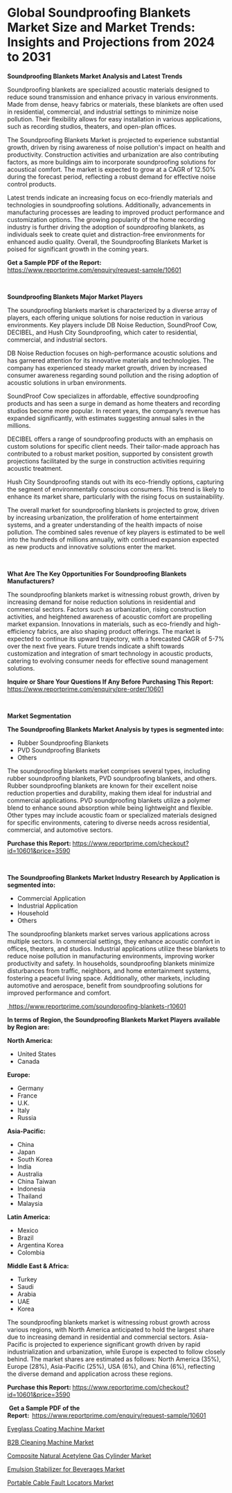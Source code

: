 <p><h1>Global Soundproofing Blankets Market Size and Market Trends: Insights and Projections from 2024 to 2031</h1></p><p><strong>Soundproofing Blankets Market Analysis and Latest Trends</strong></p>
<p><p>Soundproofing blankets are specialized acoustic materials designed to reduce sound transmission and enhance privacy in various environments. Made from dense, heavy fabrics or materials, these blankets are often used in residential, commercial, and industrial settings to minimize noise pollution. Their flexibility allows for easy installation in various applications, such as recording studios, theaters, and open-plan offices.</p><p>The Soundproofing Blankets Market is projected to experience substantial growth, driven by rising awareness of noise pollution's impact on health and productivity. Construction activities and urbanization are also contributing factors, as more buildings aim to incorporate soundproofing solutions for acoustical comfort. The market is expected to grow at a CAGR of 12.50% during the forecast period, reflecting a robust demand for effective noise control products.</p><p>Latest trends indicate an increasing focus on eco-friendly materials and technologies in soundproofing solutions. Additionally, advancements in manufacturing processes are leading to improved product performance and customization options. The growing popularity of the home recording industry is further driving the adoption of soundproofing blankets, as individuals seek to create quiet and distraction-free environments for enhanced audio quality. Overall, the Soundproofing Blankets Market is poised for significant growth in the coming years.</p></p>
<p><strong>Get a Sample PDF of the Report:&nbsp;</strong> <a href="https://www.reportprime.com/enquiry/request-sample/10601">https://www.reportprime.com/enquiry/request-sample/10601</a></p>
<p>&nbsp;</p>
<p><strong>Soundproofing Blankets Major Market Players</strong></p>
<p><p>The soundproofing blankets market is characterized by a diverse array of players, each offering unique solutions for noise reduction in various environments. Key players include DB Noise Reduction, SoundProof Cow, DECIBEL, and Hush City Soundproofing, which cater to residential, commercial, and industrial sectors.</p><p>DB Noise Reduction focuses on high-performance acoustic solutions and has garnered attention for its innovative materials and technologies. The company has experienced steady market growth, driven by increased consumer awareness regarding sound pollution and the rising adoption of acoustic solutions in urban environments.</p><p>SoundProof Cow specializes in affordable, effective soundproofing products and has seen a surge in demand as home theaters and recording studios become more popular. In recent years, the company’s revenue has expanded significantly, with estimates suggesting annual sales in the millions.</p><p>DECIBEL offers a range of soundproofing products with an emphasis on custom solutions for specific client needs. Their tailor-made approach has contributed to a robust market position, supported by consistent growth projections facilitated by the surge in construction activities requiring acoustic treatment.</p><p>Hush City Soundproofing stands out with its eco-friendly options, capturing the segment of environmentally conscious consumers. This trend is likely to enhance its market share, particularly with the rising focus on sustainability.</p><p>The overall market for soundproofing blankets is projected to grow, driven by increasing urbanization, the proliferation of home entertainment systems, and a greater understanding of the health impacts of noise pollution. The combined sales revenue of key players is estimated to be well into the hundreds of millions annually, with continued expansion expected as new products and innovative solutions enter the market.</p></p>
<p>&nbsp;</p>
<p><strong>What Are The Key Opportunities For Soundproofing Blankets Manufacturers?</strong></p>
<p><p>The soundproofing blankets market is witnessing robust growth, driven by increasing demand for noise reduction solutions in residential and commercial sectors. Factors such as urbanization, rising construction activities, and heightened awareness of acoustic comfort are propelling market expansion. Innovations in materials, such as eco-friendly and high-efficiency fabrics, are also shaping product offerings. The market is expected to continue its upward trajectory, with a forecasted CAGR of 5-7% over the next five years. Future trends indicate a shift towards customization and integration of smart technology in acoustic products, catering to evolving consumer needs for effective sound management solutions.</p></p>
<p><strong>Inquire or Share Your Questions If Any Before Purchasing This Report:</strong> <a href="https://www.reportprime.com/enquiry/pre-order/10601">https://www.reportprime.com/enquiry/pre-order/10601</a></p>
<p>&nbsp;</p>
<p><strong>Market Segmentation</strong></p>
<p><strong>The Soundproofing Blankets Market Analysis by types is segmented into:</strong></p>
<p><ul><li>Rubber Soundproofing Blankets</li><li>PVD Soundproofing Blankets</li><li>Others</li></ul></p>
<p><p>The soundproofing blankets market comprises several types, including rubber soundproofing blankets, PVD soundproofing blankets, and others. Rubber soundproofing blankets are known for their excellent noise reduction properties and durability, making them ideal for industrial and commercial applications. PVD soundproofing blankets utilize a polymer blend to enhance sound absorption while being lightweight and flexible. Other types may include acoustic foam or specialized materials designed for specific environments, catering to diverse needs across residential, commercial, and automotive sectors.</p></p>
<p><strong>Purchase this Report:&nbsp;</strong><a href="https://www.reportprime.com/checkout?id=10601&price=3590">https://www.reportprime.com/checkout?id=10601&price=3590</a></p>
<p>&nbsp;</p>
<p><strong>The Soundproofing Blankets Market Industry Research by Application is segmented into:</strong></p>
<p><ul><li>Commercial Application</li><li>Industrial Application</li><li>Household</li><li>Others</li></ul></p>
<p><p>The soundproofing blankets market serves various applications across multiple sectors. In commercial settings, they enhance acoustic comfort in offices, theaters, and studios. Industrial applications utilize these blankets to reduce noise pollution in manufacturing environments, improving worker productivity and safety. In households, soundproofing blankets minimize disturbances from traffic, neighbors, and home entertainment systems, fostering a peaceful living space. Additionally, other markets, including automotive and aerospace, benefit from soundproofing solutions for improved performance and comfort.</p></p>
<p><a href="https://www.reportprime.com/soundproofing-blankets-r10601">&nbsp;https://www.reportprime.com/soundproofing-blankets-r10601</a></p>
<p><strong>In terms of Region, the Soundproofing Blankets Market Players available by Region are:</strong></p>
<p>
    <p> <strong> North America: </strong>
        <ul>
            <li>United States</li>
            <li>Canada</li>
        </ul>
        </p> 
    <p> <strong> Europe: </strong>
        <ul>
            <li>Germany</li>
            <li>France</li>
            <li>U.K.</li>
            <li>Italy</li>
            <li>Russia</li>
        </ul>
        </p> 
    <p> <strong> Asia-Pacific: </strong>
        <ul>
            <li>China</li>
            <li>Japan</li>
            <li>South Korea</li>
            <li>India</li>
            <li>Australia</li>
            <li>China Taiwan</li>
            <li>Indonesia</li>
            <li>Thailand</li>
            <li>Malaysia</li>
        </ul>
        </p> 
    <p> <strong> Latin America: </strong>
        <ul>
            <li>Mexico</li>
            <li>Brazil</li>
            <li>Argentina Korea</li>
            <li>Colombia</li>
        </ul>
        </p> 
    <p> <strong> Middle East & Africa: </strong>
        <ul>
            <li>Turkey</li>
            <li>Saudi</li>
            <li>Arabia</li>
            <li>UAE</li>
            <li>Korea</li>
        </ul>
    </p>
    </p>
<p><p>The soundproofing blankets market is witnessing robust growth across various regions, with North America anticipated to hold the largest share due to increasing demand in residential and commercial sectors. Asia-Pacific is projected to experience significant growth driven by rapid industrialization and urbanization, while Europe is expected to follow closely behind. The market shares are estimated as follows: North America (35%), Europe (28%), Asia-Pacific (25%), USA (6%), and China (6%), reflecting the diverse demand and application across these regions.</p></p>
<p><strong>Purchase this Report: </strong><a href="https://www.reportprime.com/checkout?id=10601&price=3590">https://www.reportprime.com/checkout?id=10601&price=3590</a></p>
<p>&nbsp;<strong>Get a Sample PDF of the Report:&nbsp;&nbsp;</strong><a href="https://www.reportprime.com/enquiry/request-sample/10601">https://www.reportprime.com/enquiry/request-sample/10601</a></p>
<p><strong></strong></p>
<p><p><a href="https://medium.com/@eloisadavis25/the-eyeglass-coating-machine-market-prioritizes-cost-control-and-efficiency-enhancement-b86f51ac2059">Eyeglass Coating Machine Market</a></p><p><a href="https://medium.com/@eloisadavis25/the-b2b-cleaning-machine-market-insights-report-offers-an-in-depth-and-thorough-analysis-of-the-ba94e796917c">B2B Cleaning Machine Market</a></p><p><a href="https://issuu.com/reportprime-2/docs/composite-natural-acetylene-gas-cyl_e759ea559df160">Composite Natural Acetylene Gas Cylinder Market</a></p><p><a href="https://www.linkedin.com/pulse/role-emulsion-stabilizer-beverages-market-applications-soft-jut4e?trackingId=DHf594EwSbiX%2B9y2%2Fd7Y%2FA%3D%3D">Emulsion Stabilizer for Beverages Market</a></p><p><a href="https://issuu.com/reportprime-2/docs/portable-cable-fault-locators-marke_3afebb42a21881">Portable Cable Fault Locators Market</a></p></p>